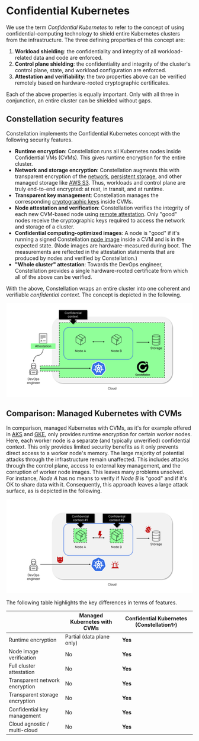 # Confidential Kubernetes

We use the term *Confidential Kubernetes* to refer to the concept of using confidential-computing technology to shield entire Kubernetes clusters from the infrastructure. The three defining properties of this concept are:

1. **Workload shielding**: the confidentiality and integrity of all workload-related data and code are enforced.
2. **Control plane shielding**: the confidentiality and integrity of the cluster's control plane, state, and workload configuration are enforced.
3. **Attestation and verifiability**: the two properties above can be verified remotely based on hardware-rooted cryptographic certificates.

Each of the above properties is equally important. Only with all three in conjunction, an entire cluster can be shielded without gaps.

## Constellation security features

Constellation implements the Confidential Kubernetes concept with the following security features.

* **Runtime encryption**: Constellation runs all Kubernetes nodes inside Confidential VMs (CVMs). This gives runtime encryption for the entire cluster.
* **Network and storage encryption**: Constellation augments this with transparent encryption of the [network](../architecture/networking.md), [persistent storage](../architecture/encrypted-storage.md), and other managed storage like [AWS S3](../architecture/encrypted-storage.md#encrypted-s3-object-storage). Thus, workloads and control plane are truly end-to-end encrypted: at rest, in transit, and at runtime.
* **Transparent key management**: Constellation manages the corresponding [cryptographic keys](../architecture/keys.md) inside CVMs.
* **Node attestation and verification**: Constellation verifies the integrity of each new CVM-based node using [remote attestation](../architecture/attestation.md). Only "good" nodes receive the cryptographic keys required to access the network and storage of a cluster.
* **Confidential computing-optimized images**: A node is "good" if it's running a signed Constellation [node image](../architecture/images.md) inside a CVM and is in the expected state. (Node images are hardware-measured during boot. The measurements are reflected in the attestation statements that are produced by nodes and verified by Constellation.)
* **"Whole cluster" attestation**: Towards the DevOps engineer, Constellation provides a single hardware-rooted certificate from which all of the above can be verified.

With the above, Constellation wraps an entire cluster into one coherent and verifiable *confidential context*. The concept is depicted in the following.

![Confidential Kubernetes](../_media/concept-constellation.svg)

## Comparison: Managed Kubernetes with CVMs

In comparison, managed Kubernetes with CVMs, as it's for example offered in [AKS](https://azure.microsoft.com/en-us/services/kubernetes-service/) and [GKE](https://cloud.google.com/kubernetes-engine), only provides runtime encryption for certain worker nodes. Here, each worker node is a separate (and typically unverified) confidential context. This only provides limited security benefits as it only prevents direct access to a worker node's memory. The large majority of potential attacks through the infrastructure remain unaffected. This includes attacks through the control plane, access to external key management, and the corruption of worker node images. This leaves many problems unsolved. For instance, *Node A* has no means to verify if *Node B* is "good" and if it's OK to share data with it. Consequently, this approach leaves a large attack surface, as is depicted in the following.

![Concept: Managed Kubernetes plus CVMs](../_media/concept-managed.svg)

The following table highlights the key differences in terms of features.

|                                     | Managed Kubernetes with CVMs | Confidential Kubernetes (Constellation✨) |
|-------------------------------------|------------------------------|--------------------------------------------|
|     Runtime encryption              |     Partial (data plane only)|     **Yes**                                |
|     Node image verification         |     No                       |     **Yes**                                |
|     Full cluster attestation        |     No                       |     **Yes**                                |
|     Transparent network encryption  |     No                       |     **Yes**                                |
|     Transparent storage encryption  |     No                       |     **Yes**                                |
|     Confidential key management     |     No                       |     **Yes**                                |
|     Cloud agnostic / multi-cloud    |     No                       |     **Yes**                                |
